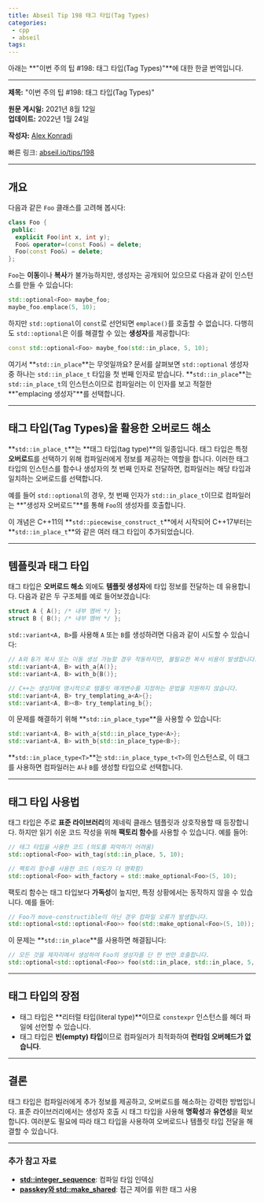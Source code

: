 ```yaml
---
title: Abseil Tip 198 태그 타입(Tag Types)
categories:
 - cpp
 - abseil
tags:
---
```


아래는 **"이번 주의 팁 #198: 태그 타입(Tag Types)"**에 대한 한글 번역입니다.

---

**제목:** "이번 주의 팁 #198: 태그 타입(Tag Types)"  

**원문 게시일:** 2021년 8월 12일  
**업데이트:** 2022년 1월 24일  

**작성자:** [Alex Konradi](mailto:akonradi@google.com)  

빠른 링크: [abseil.io/tips/198](https://abseil.io/tips/198)  

---

## **개요**

다음과 같은 `Foo` 클래스를 고려해 봅시다:

```cpp
class Foo {
 public:
  explicit Foo(int x, int y);
  Foo& operator=(const Foo&) = delete;
  Foo(const Foo&) = delete;
};
```

`Foo`는 **이동**이나 **복사**가 불가능하지만, 생성자는 공개되어 있으므로 다음과 같이 인스턴스를 만들 수 있습니다:

```cpp
std::optional<Foo> maybe_foo;
maybe_foo.emplace(5, 10);
```

하지만 `std::optional`이 `const`로 선언되면 `emplace()`를 호출할 수 없습니다. 다행히도 `std::optional`은 이를 해결할 수 있는 **생성자**를 제공합니다:

```cpp
const std::optional<Foo> maybe_foo(std::in_place, 5, 10);
```

여기서 **`std::in_place`**는 무엇일까요? 문서를 살펴보면 `std::optional` 생성자 중 하나는 `std::in_place_t` 타입을 첫 번째 인자로 받습니다. **`std::in_place`**는 `std::in_place_t`의 인스턴스이므로 컴파일러는 이 인자를 보고 적절한 **"emplacing 생성자"**를 선택합니다.

---

## **태그 타입(Tag Types)을 활용한 오버로드 해소**

**`std::in_place_t`**는 **태그 타입(tag type)**의 일종입니다. 태그 타입은 특정 **오버로드**를 선택하기 위해 컴파일러에게 정보를 제공하는 역할을 합니다. 이러한 태그 타입의 인스턴스를 함수나 생성자의 첫 번째 인자로 전달하면, 컴파일러는 해당 타입과 일치하는 오버로드를 선택합니다.

예를 들어 `std::optional`의 경우, 첫 번째 인자가 `std::in_place_t`이므로 컴파일러는 **"생성자 오버로드"**를 통해 `Foo`의 생성자를 호출합니다.

이 개념은 C++11의 **`std::piecewise_construct_t`**에서 시작되어 C++17부터는 **`std::in_place_t`**와 같은 여러 태그 타입이 추가되었습니다.

---

## **템플릿과 태그 타입**

태그 타입은 **오버로드 해소** 외에도 **템플릿 생성자**에 타입 정보를 전달하는 데 유용합니다. 다음과 같은 두 구조체를 예로 들어보겠습니다:

```cpp
struct A { A(); /* 내부 멤버 */ };
struct B { B(); /* 내부 멤버 */ };
```

`std::variant<A, B>`를 사용해 `A` 또는 `B`를 생성하려면 다음과 같이 시도할 수 있습니다:

```cpp
// A와 B가 복사 또는 이동 생성 가능할 경우 작동하지만, 불필요한 복사 비용이 발생합니다.
std::variant<A, B> with_a{A()};
std::variant<A, B> with_b{B()};

// C++는 생성자에 명시적으로 템플릿 매개변수를 지정하는 문법을 지원하지 않습니다.
std::variant<A, B> try_templating_a<A>{};
std::variant<A, B><B> try_templating_b{};
```

이 문제를 해결하기 위해 **`std::in_place_type`**을 사용할 수 있습니다:

```cpp
std::variant<A, B> with_a{std::in_place_type<A>};
std::variant<A, B> with_b{std::in_place_type<B>};
```

**`std::in_place_type<T>`**는 `std::in_place_type_t<T>`의 인스턴스로, 이 태그를 사용하면 컴파일러는 `A`나 `B`를 생성할 타입으로 선택합니다.

---

## **태그 타입 사용법**

태그 타입은 주로 **표준 라이브러리**의 제네릭 클래스 템플릿과 상호작용할 때 등장합니다. 하지만 읽기 쉬운 코드 작성을 위해 **팩토리 함수**를 사용할 수 있습니다. 예를 들어:

```cpp
// 태그 타입을 사용한 코드 (의도를 파악하기 어려움)
std::optional<Foo> with_tag(std::in_place, 5, 10);

// 팩토리 함수를 사용한 코드 (의도가 더 명확함)
std::optional<Foo> with_factory = std::make_optional<Foo>(5, 10);
```

팩토리 함수는 태그 타입보다 **가독성**이 높지만, 특정 상황에서는 동작하지 않을 수 있습니다. 예를 들어:

```cpp
// Foo가 move-constructible이 아닌 경우 컴파일 오류가 발생합니다.
std::optional<std::optional<Foo>> foo(std::make_optional<Foo>(5, 10));
```

이 문제는 **`std::in_place`**를 사용하면 해결됩니다:

```cpp
// 모든 것을 제자리에서 생성하여 Foo의 생성자를 단 한 번만 호출합니다.
std::optional<std::optional<Foo>> foo(std::in_place, std::in_place, 5, 10);
```

---

## **태그 타입의 장점**

- 태그 타입은 **리터럴 타입(literal type)**이므로 `constexpr` 인스턴스를 헤더 파일에 선언할 수 있습니다.  
- 태그 타입은 **빈(empty) 타입**이므로 컴파일러가 최적화하여 **런타임 오버헤드가 없습니다**.

---

## **결론**

태그 타입은 컴파일러에게 추가 정보를 제공하고, 오버로드를 해소하는 강력한 방법입니다. 표준 라이브러리에서는 생성자 호출 시 태그 타입을 사용해 **명확성**과 **유연성**을 확보합니다. 여러분도 필요에 따라 태그 타입을 사용하여 오버로드나 템플릿 타입 전달을 해결할 수 있습니다.  

---

### **추가 참고 자료**

- **[std::integer_sequence](https://en.cppreference.com/w/cpp/utility/integer_sequence)**: 컴파일 타임 인덱싱  
- **[passkey와 std::make_shared](/tips/134#what-about-stdshared-ptr)**: 접근 제어를 위한 태그 사용  


